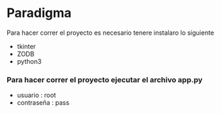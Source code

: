 # Paradigma

Para hacer correr el proyecto es necesario tenere instalaro lo siguiente

+ tkinter
+ ZODB
+ python3

### Para hacer correr el proyecto ejecutar el archivo app.py
- usuario : root
- contraseña : pass
